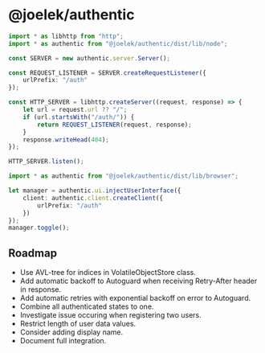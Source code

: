# @joelek/authentic

```ts
import * as libhttp from "http";
import * as authentic from "@joelek/authentic/dist/lib/node";

const SERVER = new authentic.server.Server();

const REQUEST_LISTENER = SERVER.createRequestListener({
	urlPrefix: "/auth"
});

const HTTP_SERVER = libhttp.createServer((request, response) => {
	let url = request.url ?? "/";
	if (url.startsWith("/auth/")) {
		return REQUEST_LISTENER(request, response);
	}
	response.writeHead(404);
});

HTTP_SERVER.listen();
```

```ts
import * as authentic from "@joelek/authentic/dist/lib/browser";

let manager = authentic.ui.injectUserInterface({
	client: authentic.client.createClient({
		urlPrefix: "/auth"
	})
});
manager.toggle();
```

## Roadmap

* Use AVL-tree for indices in VolatileObjectStore class.
* Add automatic backoff to Autoguard when receiving Retry-After header in response.
* Add automatic retries with exponential backoff on error to Autoguard.
* Combine all authenticated states to one.
* Investigate issue occuring when registering two users.
* Restrict length of user data values.
* Consider adding display name.
* Document full integration.
